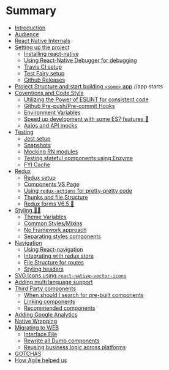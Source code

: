 # Summary

* [Introduction](README.md)
* [Audience]()
* [React Native Internals](./3-react-native-internals/react-native-internals.md)
* [Setting up the project]()
  * [Installing react-native]()
  * [Using React-Native Debugger for debugging]()
  * [Travis CI setup]()
  * [Test Fairy setup]()
  * [Github Releases]()
* [Project Structure and start building ```<some>``` app]() //app starts
* [Coventions and Code Style]()
  * [Utilizing the Power of ESLINT for consistent code](./6-conventions-and-code-style/eslint.md)
  * [Github Pre-push/Pre-commit Hooks](./6-conventions-and-code-style/git-pre-hooks.md)
  * [Environment Variables]()
  * [Speed up development with some ES7 features 🤘]()
  * [Axios and API mocks]()
* [Testing]()
  * [Jest setup]()
  * [Snapshots]()
  * [Mocking RN modules]()
  * [Testing stateful components using Enzyme]()
  * [FYI Cache]()
* [Redux]()
  * [Redux setup]()
  * [Components VS Page]()
  * [Using `redux-actions` for pretty-pretty code]()
  * [Thunks and file Structure]()
  * [Redux forms V6.5 🤘]()
* [Styling 💅🏻]()
  * [Theme Variables]()
  * [Common Styles/Mixins]()
  * [No Framework approach]()
  * [Separating styles components]()
* [Navigation]()
  * [Using React-navigation]()
  * [Integrating with redux store]()
  * [File Structure for routes]()
  * [Styling headers]()
* [SVG Icons using `react-native-vector-icons`]()
* [Adding multi language support]()
* [Third Party components]()
  * [When should I search for pre-built components]()
  * [Linking components]()
  * [Recommended components]()
* [Adding Google Analytics]()
* [Native Wrapping]()
* [Migrating to WEB]()
  * [Interface File]()
  * [Rewrite all Dumb components]()
  * [Reusing business logic across platforms]()
* [GOTCHAS]()
* [How Agile helped us]()
